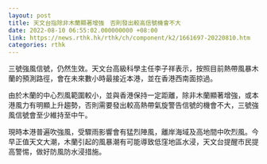 ```yaml
---
layout: post
title: 天文台指除非木蘭顯著增強　否則發出較高信號機會不大
date: 2022-08-10 06:55:02.000000000 +08:00
link: https://news.rthk.hk/rthk/ch/component/k2/1661697-20220810.htm
categories: rthk
---
```


三號強風信號，仍然生效。天文台高級科學主任李子祥表示，按照目前熱帶風暴木蘭的預測路徑，會在未來數小時最接近本港，並在香港西南面掠過。

由於木蘭的中心烈風範圍較小，並與香港保持一定距離，除非木蘭顯著增強，或本港風力有明顯上升趨勢，否則需要發出較高熱帶氣旋警告信號的機會不大，三號強風信號會至少維持至中午。

現時本港普遍吹強風，受驟雨影響會有猛烈陣風，離岸海域及高地間中吹烈風。今早正值天文大潮，木蘭引起的風暴潮有可能導致低窪地區水浸，天文台提醒市民提高警惕，做好防風防水浸措施。
